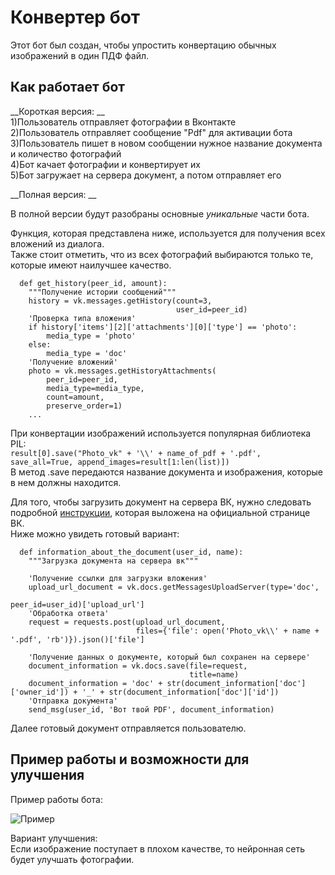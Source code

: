 # Конвертер бот
Этот бот был создан, чтобы упростить конвертацию обычных изображений в один ПДФ файл. 

## Как работает бот
__Короткая версия: __  
1)Пользователь отправляет фотографии в Вконтакте  
2)Пользователь отправляет сообщение "Pdf" для активации бота  
3)Пользователь пишет в новом сообщении нужное название документа и количество фотографий  
4)Бот качает фотографии и конвертирует их     
5)Бот загружает на сервера документ, а потом отправляет его  

__Полная версия: __

В полной версии будут разобраны основные _уникальные_ части бота. 

Функция, которая представлена ниже, используется для получения всех вложений из диалога.  
Также стоит отметить, что из всех фотографий выбираются только те, которые имеют наилучшее качество.   
```
  def get_history(peer_id, amount):
    """Получение истории сообщений"""
    history = vk.messages.getHistory(count=3,
                                     user_id=peer_id)
    'Проверка типа вложения'
    if history['items'][2]['attachments'][0]['type'] == 'photo':
        media_type = 'photo'
    else:
        media_type = 'doc'
    'Получение вложений'
    photo = vk.messages.getHistoryAttachments(
        peer_id=peer_id,
        media_type=media_type,
        count=amount,
        preserve_order=1)
    ...
```
При конвертации изображений используется популярная библиотека PIL:  
```result[0].save("Photo_vk" + '\\' + name_of_pdf + '.pdf', save_all=True, append_images=result[1:len(list)])```  
В метод .save передаются название документа и изображения, которые в нем должны находится.

Для того, чтобы загрузить документ на сервера ВК, нужно следовать подробной [инструкции](https://vk.com/dev/upload_files_2?f=10.%2BЗагрузка%2Bдокументов), которая выложена на официальной странице ВК.  
Ниже можно увидеть готовый вариант:
```
  def information_about_the_document(user_id, name):
    """Загрузка документа на сервера вк"""

    'Получение ссылки для загрузки вложения'
    upload_url_document = vk.docs.getMessagesUploadServer(type='doc',
                                                          peer_id=user_id)['upload_url']
    'Обработка ответа'
    request = requests.post(upload_url_document,
                            files={'file': open('Photo_vk\\' + name + '.pdf', 'rb')}).json()['file']

    'Получение данных о документе, который был сохранен на сервере'
    document_information = vk.docs.save(file=request,
                                        title=name)
    document_information = 'doc' + str(document_information['doc']['owner_id']) + '_' + str(document_information['doc']['id'])
    'Отправка документа'
    send_msg(user_id, 'Вот твой PDF', document_information)
```
Далее готовый документ отправляется пользователю.

## Пример работы и возможности для улучшения 

Пример работы бота:  

![Пример](https://user-images.githubusercontent.com/83017027/120692893-078f0100-c4b1-11eb-929d-6abb29ea3ace.png)

Вариант улучшения:  
Если изображение поступает в плохом качестве, то нейронная сеть будет улучшать фотографии.
